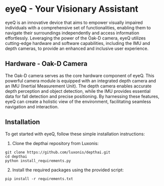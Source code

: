 # eyeQ - Your Visionary Assistant


eyeQ is an innovative device that aims to empower visually impaired individuals with a comprehensive set of functionalities, enabling them to navigate their surroundings independently and access information effortlessly. Leveraging the power of the Oak-D camera, eyeQ utilizes cutting-edge hardware and software capabilities, including the IMU and depth cameras, to provide an enhanced and inclusive user experience.

## Hardware - Oak-D Camera

The Oak-D camera serves as the core hardware component of eyeQ. This powerful camera module is equipped with an integrated depth camera and an IMU (Inertial Measurement Unit). The depth camera enables accurate depth perception and object detection, while the IMU provides essential data for fall detection and precise positioning. By harnessing these features, eyeQ can create a holistic view of the environment, facilitating seamless navigation and interaction.

## Installation

To get started with eyeQ, follow these simple installation instructions:

1. Clone the depthai repository from Luxonis:
```
git clone https://github.com/luxonis/depthai.git
cd depthai
python install_requirements.py
```
2. Install the required packages using the provided script:
```
pip install -r requirements.txt
```
